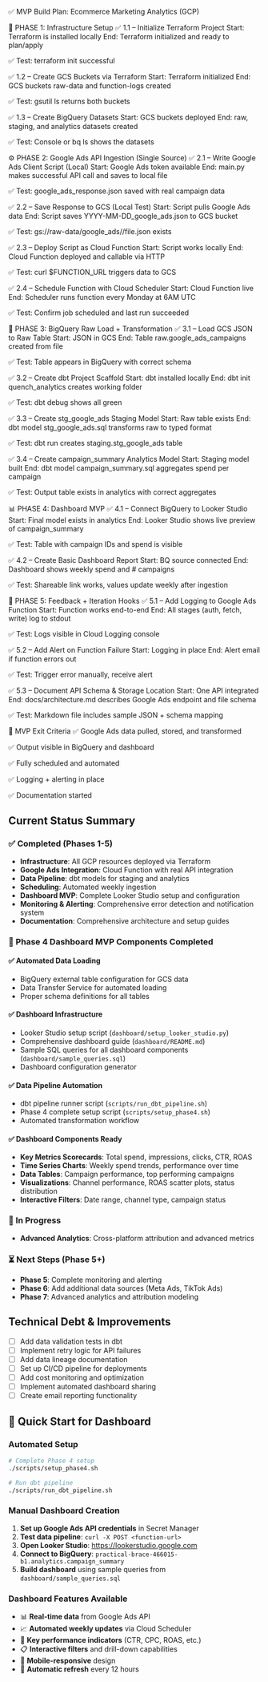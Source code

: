✅ MVP Build Plan: Ecommerce Marketing Analytics (GCP)

🧱 PHASE 1: Infrastructure Setup
✅ 1.1 – Initialize Terraform Project
Start: Terraform is installed locally
End: Terraform initialized and ready to plan/apply

✅ Test: terraform init successful

✅ 1.2 – Create GCS Buckets via Terraform
Start: Terraform initialized
End: GCS buckets raw-data and function-logs created

✅ Test: gsutil ls returns both buckets

✅ 1.3 – Create BigQuery Datasets
Start: GCS buckets deployed
End: raw, staging, and analytics datasets created

✅ Test: Console or bq ls shows the datasets

⚙️ PHASE 2: Google Ads API Ingestion (Single Source)
✅ 2.1 – Write Google Ads Client Script (Local)
Start: Google Ads token available
End: main.py makes successful API call and saves to local file

✅ Test: google_ads_response.json saved with real campaign data

✅ 2.2 – Save Response to GCS (Local Test)
Start: Script pulls Google Ads data
End: Script saves YYYY-MM-DD_google_ads.json to GCS bucket

✅ Test: gs://raw-data/google_ads/<date>/file.json exists

✅ 2.3 – Deploy Script as Cloud Function
Start: Script works locally
End: Cloud Function deployed and callable via HTTP

✅ Test: curl $FUNCTION_URL triggers data to GCS

✅ 2.4 – Schedule Function with Cloud Scheduler
Start: Cloud Function live
End: Scheduler runs function every Monday at 6AM UTC

✅ Test: Confirm job scheduled and last run succeeded

🧪 PHASE 3: BigQuery Raw Load + Transformation
✅ 3.1 – Load GCS JSON to Raw Table
Start: JSON in GCS
End: Table raw.google_ads_campaigns created from file

✅ Test: Table appears in BigQuery with correct schema

✅ 3.2 – Create dbt Project Scaffold
Start: dbt installed locally
End: dbt init quench_analytics creates working folder

✅ Test: dbt debug shows all green

✅ 3.3 – Create stg_google_ads Staging Model
Start: Raw table exists
End: dbt model stg_google_ads.sql transforms raw to typed format

✅ Test: dbt run creates staging.stg_google_ads table

✅ 3.4 – Create campaign_summary Analytics Model
Start: Staging model built
End: dbt model campaign_summary.sql aggregates spend per campaign

✅ Test: Output table exists in analytics with correct aggregates

📊 PHASE 4: Dashboard MVP
✅ 4.1 – Connect BigQuery to Looker Studio
Start: Final model exists in analytics
End: Looker Studio shows live preview of campaign_summary

✅ Test: Table with campaign IDs and spend is visible

✅ 4.2 – Create Basic Dashboard Report
Start: BQ source connected
End: Dashboard shows weekly spend and # campaigns

✅ Test: Shareable link works, values update weekly after ingestion

📣 PHASE 5: Feedback + Iteration Hooks
✅ 5.1 – Add Logging to Google Ads Function
Start: Function works end-to-end
End: All stages (auth, fetch, write) log to stdout

✅ Test: Logs visible in Cloud Logging console

✅ 5.2 – Add Alert on Function Failure
Start: Logging in place
End: Alert email if function errors out

✅ Test: Trigger error manually, receive alert

✅ 5.3 – Document API Schema & Storage Location
Start: One API integrated
End: docs/architecture.md describes Google Ads endpoint and file schema

✅ Test: Markdown file includes sample JSON + schema mapping

📌 MVP Exit Criteria
✅ Google Ads data pulled, stored, and transformed

✅ Output visible in BigQuery and dashboard

✅ Fully scheduled and automated

✅ Logging + alerting in place

✅ Documentation started

## Current Status Summary

### ✅ Completed (Phases 1-5)
- **Infrastructure**: All GCP resources deployed via Terraform
- **Google Ads Integration**: Cloud Function with real API integration
- **Data Pipeline**: dbt models for staging and analytics
- **Scheduling**: Automated weekly ingestion
- **Dashboard MVP**: Complete Looker Studio setup and configuration
- **Monitoring & Alerting**: Comprehensive error detection and notification system
- **Documentation**: Comprehensive architecture and setup guides

### 🎯 Phase 4 Dashboard MVP Components Completed

#### ✅ Automated Data Loading
- BigQuery external table configuration for GCS data
- Data Transfer Service for automated loading
- Proper schema definitions for all tables

#### ✅ Dashboard Infrastructure
- Looker Studio setup script (`dashboard/setup_looker_studio.py`)
- Comprehensive dashboard guide (`dashboard/README.md`)
- Sample SQL queries for all dashboard components (`dashboard/sample_queries.sql`)
- Dashboard configuration generator

#### ✅ Data Pipeline Automation
- dbt pipeline runner script (`scripts/run_dbt_pipeline.sh`)
- Phase 4 complete setup script (`scripts/setup_phase4.sh`)
- Automated transformation workflow

#### ✅ Dashboard Components Ready
- **Key Metrics Scorecards**: Total spend, impressions, clicks, CTR, ROAS
- **Time Series Charts**: Weekly spend trends, performance over time
- **Data Tables**: Campaign performance, top performing campaigns
- **Visualizations**: Channel performance, ROAS scatter plots, status distribution
- **Interactive Filters**: Date range, channel type, campaign status

### 🔄 In Progress
- **Advanced Analytics**: Cross-platform attribution and advanced metrics

### ⏳ Next Steps (Phase 5+)
- **Phase 5**: Complete monitoring and alerting
- **Phase 6**: Add additional data sources (Meta Ads, TikTok Ads)
- **Phase 7**: Advanced analytics and attribution modeling

## Technical Debt & Improvements
- [ ] Add data validation tests in dbt
- [ ] Implement retry logic for API failures
- [ ] Add data lineage documentation
- [ ] Set up CI/CD pipeline for deployments
- [ ] Add cost monitoring and optimization
- [ ] Implement automated dashboard sharing
- [ ] Create email reporting functionality

## 🚀 Quick Start for Dashboard

### Automated Setup
```bash
# Complete Phase 4 setup
./scripts/setup_phase4.sh

# Run dbt pipeline
./scripts/run_dbt_pipeline.sh
```

### Manual Dashboard Creation
1. **Set up Google Ads API credentials** in Secret Manager
2. **Test data pipeline**: `curl -X POST <function-url>`
3. **Open Looker Studio**: https://lookerstudio.google.com
4. **Connect to BigQuery**: `practical-brace-466015-b1.analytics.campaign_summary`
5. **Build dashboard** using sample queries from `dashboard/sample_queries.sql`

### Dashboard Features Available
- 📊 **Real-time data** from Google Ads API
- 📈 **Automated weekly updates** via Cloud Scheduler
- 🎯 **Key performance indicators** (CTR, CPC, ROAS, etc.)
- 📋 **Interactive filters** and drill-down capabilities
- 📱 **Mobile-responsive** design
- 🔄 **Automatic refresh** every 12 hours